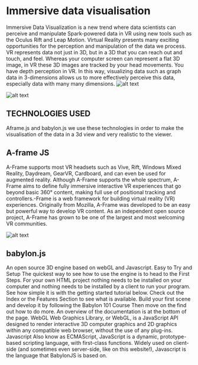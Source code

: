 # Immersive data visualisation
Immersive Data Visualization is a new trend where data scientists can perceive and manipulate Spark-powered data in VR using new tools such as the Oculus Rift and Leap Motion. Virtual Reality presents many exciting opportunities for the perception and manipulation of the data we process. VR represents data not just in 3D, but in a 3D that you can reach out and touch, and feel. Whereas your computer screen can represent a flat 3D image, in VR these 3D images are tracked by your head movements. You have depth perception in VR. In this way, visualizing data such as graph data in 3-dimensions allows us to more effectively perceive this data, especially data with many many dimensions. 
![alt text][logo]

[logo]: https://proxy.duckduckgo.com/iu/?u=http%3A%2F%2Fcse512-15s.github.io%2Ffp-adityas%2Fsummary.png&f=1


![alt text][logo1]

[logo1]: https://proxy.duckduckgo.com/iu/?u=https%3A%2F%2Ftse4.mm.bing.net%2Fth%3Fid%3DOIP.5bjLauQO_3fftn1yJR5NtgHaFL%26pid%3D15.1&f=1




## TECHNOLOGIES USED
Aframe.js and babylon.js
we use these technologies in order to make the visualisation of the data in a 3d view and  very realistic to the viewer. 


## A-frame JS
A-Frame supports most VR headsets such as Vive, Rift, Windows Mixed Reality, Daydream, GearVR, Cardboard, and can even be used for augmented reality. Although A-Frame supports the whole spectrum, A-Frame aims to define fully immersive interactive VR experiences that go beyond basic 360° content, making full use of positional tracking and controllers.-Frame is a web framework for building virtual reality (VR) experiences. Originally from Mozilla, A-Frame was developed to be an easy but powerful way to develop VR content. As an independent open source project, A-Frame has grown to be one of the largest and most welcoming VR communities.


![alt text][logo2]


[logo2]: https://cloud.githubusercontent.com/assets/674727/24572552/72f81bec-162e-11e7-9851-037d0280abdb.gif



## babylon.js
An open source 3D engine based on webGL and Javascript.
Easy to Try and Setup
The quickest way to see how to use the engine is to head to the First Steps. For your own HTML project nothing needs to be installed on your computer and nothing needs to be installed by a client to run your program. See how simple it is with the getting started tutorial below. Check out the Index or the Features Section to see what is available. Build your first scene and develop it by following the Babylon 101 Course Then move on the find out how to do more. An overview of the documentation is at the bottom of the page.
WebGL
Web Graphics Library, or WebGL, is a JavaScript API designed to render interactive 3D computer graphics and 2D graphics within any compatible web browser, without the use of any plug-ins.
Javascript
Also know as ECMAScript, JavaScript is a dynamic, prototype-based scripting language, with first-class functions. Widely used on client-side (and sometimes even server-side, like on this website!), Javascript is the language that BabylonJS is based on.


